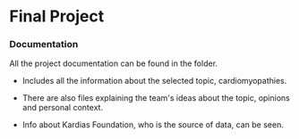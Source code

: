 # Final Project
### Documentation

All the project documentation can be found in the folder.

* Includes all the information about the selected topic, cardiomyopathies.

* There are also files explaining the team's ideas about the topic, opinions and personal context.

* Info about Kardias Foundation, who is the source of data, can be seen.
